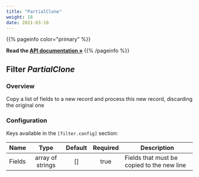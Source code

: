 ```yaml
---
title: "PartialClone"
weight: 18
date: 2021-03-10
---
```

{{% pageinfo color="primary" %}}

**Read the [API documentation &raquo;](https://pkg.go.dev/github.com/AdRoll/baker/filter#PartialClone)**
{{% /pageinfo %}}

## Filter *PartialClone*

### Overview
Copy a list of fields to a new record and process this new record, discarding the original one

### Configuration

Keys available in the `[filter.config]` section:

|Name|Type|Default|Required|Description|
|----|:--:|:-----:|:------:|-----------|
| Fields| array of strings| []| true| Fields that must be copied to the new line|

